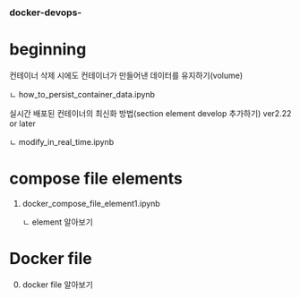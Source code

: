 ### docker-devops-

# beginning

컨테이너 삭제 시에도 컨테이너가 만들어낸 데이터를 유지하기(volume)

ㄴ how_to_persist_container_data.ipynb

실시간 배포된 컨테이너의 최신화 방법(section element develop 추가하기) ver2.22 or later

ㄴ modify_in_real_time.ipynb

# compose file elements

1. docker_compose_file_element1.ipynb 

   ㄴ element 알아보기
# Docker file

0. docker file 알아보기
